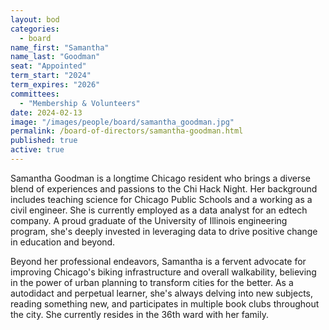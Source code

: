 ```yaml
---
layout: bod
categories: 
  - board
name_first: "Samantha"
name_last: "Goodman"
seat: "Appointed"
term_start: "2024"
term_expires: "2026"
committees: 
  - "Membership & Volunteers"
date: 2024-02-13
image: "/images/people/board/samantha_goodman.jpg"
permalink: /board-of-directors/samantha-goodman.html
published: true
active: true
---
```


Samantha Goodman is a longtime Chicago resident who brings a diverse blend of experiences and passions to the Chi Hack Night. Her background includes teaching science for Chicago Public Schools and a working as a civil engineer. She is currently employed as a data analyst for an edtech company. A proud graduate of the University of Illinois engineering program, she's deeply invested in leveraging data to drive positive change in education and beyond.

Beyond her professional endeavors, Samantha is a fervent advocate for improving Chicago's biking infrastructure and overall walkability, believing in the power of urban planning to transform cities for the better. As a autodidact and perpetual learner, she's always delving into new subjects, reading something new, and participates in multiple book clubs throughout the city. She currently resides in the 36th ward with her family.